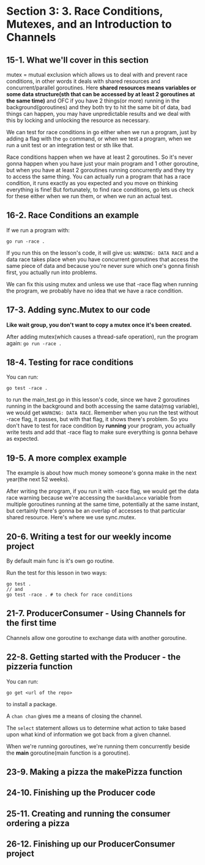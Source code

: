 # Section 3: 3. Race Conditions, Mutexes, and an Introduction to Channels

## 15-1. What we'll cover in this section
mutex = mutual exclusion which allows us to deal with and prevent race conditions, in other words it deals with shared resources and concurrent/parallel
goroutines. Here **shared resources means variables or some data structure(sth that can be accessed by at least 2 goroutines at the same time)** and
OFC if you have 2 things(or more) running in the background(goroutines) and they both try to hit the same bit of data, bad things can happen, you may have
unpredictable results and we deal with this by locking and unlocking the resource as necessary.

We can test for race conditions in go either when we run a program, just by adding a flag with the `go` command, or when we test a program, when we run
a unit test or an integration test or sth like that.

Race conditions happen when we have at least 2 goroutines. So it's never gonna happen when you have just your main program and 1 other goroutine, but when you have
at least 2 goroutines running concurrently and they try to access the same thing. You can actually run a program that has a race condition, it runs
exactly as you expected and you move on thinking everything is fine! But fortunately, to find race conditions, go lets us check for these either
when we run them, or when we run an actual test.

## 16-2. Race Conditions an example
If we run a program with:
```shell
go run -race .
```
If you run this on the lesson's code, it will give us: `WARNING: DATA RACE` and a data race takes place when you have concurrent goroutines that access
the same piece of data and because you're never sure which one's gonna finish first, you actually run into problems.

We can fix this using mutex and unless we use that -race flag when running the program, we probably have no idea that we have a race condition.

## 17-3. Adding sync.Mutex to our code
**Like wait group, you don't want to copy a mutex once it's been created.**

After adding mutex(which causes a thread-safe operation), run the program again: `go run -race .`

## 18-4. Testing for race conditions
You can run:
```shell
go test -race .
```
to run the main_test.go in this lesson's code,  since we have 2 goroutines running in the background and both accessing the same data(msg variable),
we would get `WARNING: DATA RACE`. Remember when you run the test without -race flag, it passes, but with that flag, it shows there's problem.
So you don't have to test for race condition by **running** your program, you actually write tests and add that -race flag to make sure everything is gonna
behave as expected.

## 19-5. A more complex example
The example is about how much money someone's gonna make in the next year(the next 52 weeks).

After writing the program, if you run it with -race flag, we would get the data race warning because we're accessing the `bankBalance` variable from
multiple goroutines running at the same time, potentially at the same instant, but certainly there's gonna be an overlap of accesses to that
particular shared resource. Here's where we use sync.mutex.

## 20-6. Writing a test for our weekly income project
By default main func is it's own go routine.

Run the test for this lesson in two ways:
```shell
go test .
// and
go test -race . # to check for race conditions
```
## 21-7. ProducerConsumer - Using Channels for the first time
Channels allow one goroutine to exchange data with another goroutine.
## 22-8. Getting started with the Producer - the pizzeria function
You can run:
```shell
go get <url of the repo>
```
to install a package.

A `chan chan` gives me a means of closing the channel.

The `select` statement allows us to determine what action to take based upon what kind of information we got back from a given channel.

When we're running goroutines, we're running them concurrently beside the **main** goroutine(main function is a goroutine).

## 23-9. Making a pizza the makePizza function
## 24-10. Finishing up the Producer code
## 25-11. Creating and running the consumer ordering a pizza
## 26-12. Finishing up our ProducerConsumer project